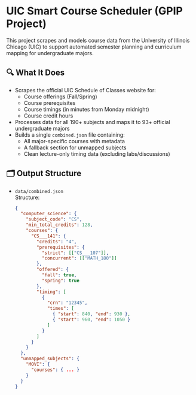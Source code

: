 # UIC Smart Course Scheduler (GPIP Project)

This project scrapes and models course data from the University of Illinois Chicago (UIC) to support automated semester planning and curriculum mapping for undergraduate majors.

## 🔍 What It Does

- Scrapes the official UIC Schedule of Classes website for:
  - Course offerings (Fall/Spring)
  - Course prerequisites
  - Course timings (in minutes from Monday midnight)
  - Course credit hours
- Processes data for all 190+ subjects and maps it to 93+ official undergraduate majors
- Builds a single `combined.json` file containing:
  - All major-specific courses with metadata
  - A fallback section for unmapped subjects
  - Clean lecture-only timing data (excluding labs/discussions)

## 🗂 Output Structure

- `data/combined.json`  
  Structure:
  ```json
  {
    "computer_science": {
      "subject_code": "CS",
      "min_total_credits": 128,
      "courses": {
        "CS___141": {
          "credits": "4",
          "prerequisites": {
            "strict": [["CS___107"]],
            "concurrent": [["MATH_180"]]
          },
          "offered": {
            "fall": true,
            "spring": true
          },
          "timing": [
            {
              "crn": "12345",
              "times": [
                { "start": 840, "end": 930 },
                { "start": 960, "end": 1050 }
              ]
            }
          ]
        }
      }
    },
    "unmapped_subjects": {
      "MOVI": {
        "courses": { ... }
      }
    }
  }
